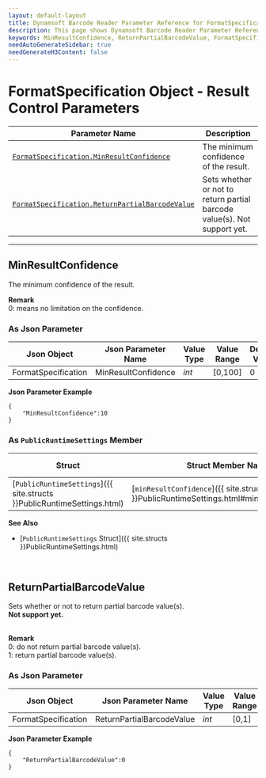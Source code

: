 ```yaml
---
layout: default-layout
title: Dynamsoft Barcode Reader Parameter Reference for FormatSpecification Object - Result Control Parameters
description: This page shows Dynamsoft Barcode Reader Parameter Reference for FormatSpecification Object - Result Control Parameters.
keywords: MinResultConfidence, ReturnPartialBarcodeValue, FormatSpecification, result control parameters, parameter reference, parameter
needAutoGenerateSidebar: true
needGenerateH3Content: false
---
```


# FormatSpecification Object - Result Control Parameters

 | Parameter Name | Description |
 | -------------- | ----------- | 
 | [`FormatSpecification.MinResultConfidence`](#minresultconfidence) | The minimum confidence of the result. | 
 | [`FormatSpecification.ReturnPartialBarcodeValue`](#returnpartialbarcodevalue) | Sets whether or not to return partial barcode value(s). Not support yet. | 

---


## MinResultConfidence
The minimum confidence of the result.   

**Remark**   
0: means no limitation on the confidence. 

### As Json Parameter

| Json Object |	Json Parameter Name | Value Type | Value Range | Default Value |
| ----------- | ------------------- | ---------- | ----------- | ------------- |
| FormatSpecification | MinResultConfidence | *int* | [0,100] | 0 |


**Json Parameter Example**   
```
{
    "MinResultConfidence":10
}
```

### As `PublicRuntimeSettings` Member

| Struct |	Struct Member Name | Value Type | Value Range | Default Value |
| ------ | ------------------ | ---------- | ----------- | ------------- |
| [`PublicRuntimeSettings`]({{ site.structs }}PublicRuntimeSettings.html) | [`minResultConfidence`]({{ site.structs }}PublicRuntimeSettings.html#minresultconfidence) | *int* | [0, 100] | 0 |

**See Also**   
- [`PublicRuntimeSettings` Struct]({{ site.structs }}PublicRuntimeSettings.html)



&nbsp;



## ReturnPartialBarcodeValue
Sets whether or not to return partial barcode value(s).   
**Not support yet.**    
&nbsp;

**Remark**   
0: do not return partial barcode value(s).   
1: return partial barcode value(s).


### As Json Parameter

| Json Object |	Json Parameter Name | Value Type | Value Range | Default Value |
| ----------- | ------------------- | ---------- | ----------- | ------------- |
| FormatSpecification | ReturnPartialBarcodeValue | *int* | [0,1] | 1 |


**Json Parameter Example**   
```
{
    "ReturnPartialBarcodeValue":0
}
```
